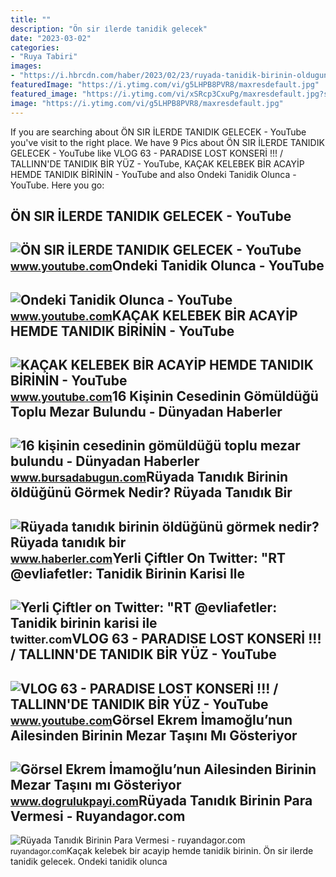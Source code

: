 ```yaml
---
title: ""
description: "Ön sir i̇lerde tanidik gelecek"
date: "2023-03-02"
categories:
- "Ruya Tabiri"
images:
- "https://i.hbrcdn.com/haber/2023/02/23/ruyada-tanidik-birinin-oldugunu-gormek-nedir-15653338_1089_amp.jpg"
featuredImage: "https://i.ytimg.com/vi/g5LHPB8PVR8/maxresdefault.jpg"
featured_image: "https://i.ytimg.com/vi/xSRcp3CxuPg/maxresdefault.jpg?sqp=-oaymwEmCIAKENAF8quKqQMa8AEB-AHUBoAC4AOKAgwIABABGD0gEyh_MA8=&amp;rs=AOn4CLAp5W-F5p4Ujw_IhYCz6TpkuGML_g"
image: "https://i.ytimg.com/vi/g5LHPB8PVR8/maxresdefault.jpg"
---
```


If you are searching about ÖN SIR İLERDE TANIDIK GELECEK - YouTube you've visit to the right place. We have 9 Pics about ÖN SIR İLERDE TANIDIK GELECEK - YouTube like VLOG 63 - PARADISE LOST KONSERİ !!! / TALLINN'DE TANIDIK BİR YÜZ - YouTube, KAÇAK KELEBEK BİR ACAYİP HEMDE TANIDIK BİRİNİN - YouTube and also Ondeki Tanidik Olunca - YouTube. Here you go:

ÖN SIR İLERDE TANIDIK GELECEK - YouTube
---------------------------------------

 ![ÖN SIR İLERDE TANIDIK GELECEK - YouTube](https://i.ytimg.com/vi/xSRcp3CxuPg/maxresdefault.jpg?sqp=-oaymwEmCIAKENAF8quKqQMa8AEB-AHUBoAC4AOKAgwIABABGD0gEyh_MA8=&rs=AOn4CLAp5W-F5p4Ujw_IhYCz6TpkuGML_g) <small>www.youtube.com</small>Ondeki Tanidik Olunca - YouTube
-------------------------------

 ![Ondeki Tanidik Olunca - YouTube](https://i.ytimg.com/vi/G1jwkJev5pQ/maxres2.jpg?sqp=-oaymwEoCIAKENAF8quKqQMcGADwAQH4AYwCgALgA4oCDAgAEAEYEyAUKH8wDw==&rs=AOn4CLCmlihUH7FoE6r7BCB1qPqIwmSFLA) <small>www.youtube.com</small>KAÇAK KELEBEK BİR ACAYİP HEMDE TANIDIK BİRİNİN - YouTube
--------------------------------------------------------

 ![KAÇAK KELEBEK BİR ACAYİP HEMDE TANIDIK BİRİNİN - YouTube](https://i.ytimg.com/vi/4p8B7g_1sK8/maxresdefault.jpg) <small>www.youtube.com</small>16 Kişinin Cesedinin Gömüldüğü Toplu Mezar Bulundu - Dünyadan Haberler
----------------------------------------------------------------------

 ![16 kişinin cesedinin gömüldüğü toplu mezar bulundu - Dünyadan Haberler](https://images.bursadabugun.com/haber/2021/04/09/1402754-16-kisinin-cesedinin-gomuldugu-toplu-mezar-bulundu-607085f26e653.png) <small>www.bursadabugun.com</small>Rüyada Tanıdık Birinin öldüğünü Görmek Nedir? Rüyada Tanıdık Bir
----------------------------------------------------------------

 ![Rüyada tanıdık birinin öldüğünü görmek nedir? Rüyada tanıdık bir](https://i.hbrcdn.com/haber/2023/02/23/ruyada-tanidik-birinin-oldugunu-gormek-nedir-15653338_1089_amp.jpg) <small>www.haberler.com</small>Yerli Çiftler On Twitter: "RT @evliafetler: Tanidik Birinin Karisi Ile
----------------------------------------------------------------------

 ![Yerli Çiftler on Twitter: "RT @evliafetler: Tanidik birinin karisi ile](https://pbs.twimg.com/media/FpMt190X0AwnfSR.jpg) <small>twitter.com</small>VLOG 63 - PARADISE LOST KONSERİ !!! / TALLINN'DE TANIDIK BİR YÜZ - YouTube
--------------------------------------------------------------------------

 ![VLOG 63 - PARADISE LOST KONSERİ !!! / TALLINN'DE TANIDIK BİR YÜZ - YouTube](https://i.ytimg.com/vi/g5LHPB8PVR8/maxresdefault.jpg) <small>www.youtube.com</small>Görsel Ekrem İmamoğlu’nun Ailesinden Birinin Mezar Taşını Mı Gösteriyor
-----------------------------------------------------------------------

 ![Görsel Ekrem İmamoğlu’nun Ailesinden Birinin Mezar Taşını mı Gösteriyor](https://s3.eu-central-1.amazonaws.com/dogrulukpayi/verification/gorsel-ekrem-imamoglu-nun-ailesinden-birinin-mezar-tasini-mi-gosteriyor.jpg) <small>www.dogrulukpayi.com</small>Rüyada Tanıdık Birinin Para Vermesi - Ruyandagor.com
----------------------------------------------------

 ![Rüyada Tanıdık Birinin Para Vermesi - ruyandagor.com](https://images.ruyandagor.com/2017/05/tanidik-birinin-para-vermesi-1534.jpg) <small>ruyandagor.com</small>Kaçak kelebek bi̇r acayi̇p hemde tanidik bi̇ri̇ni̇n. Ön sir i̇lerde tanidik gelecek. Ondeki tanidik olunca
